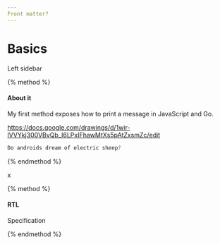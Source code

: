 ```yaml
---
Front matter?
---
```


# Basics

Left sidebar

{% method %} 

#### About it

My first method exposes how to print a message in JavaScript and Go.

https://docs.google.com/drawings/d/1wir-lVVYkj300VBvQb_I6LPxIFhawMtXs5pAtZxsmZc/edit

```java
Do androids dream of electric sheep?

```
{% endmethod %}

x

{% method %} 

#### RTL

Specification

{% endmethod %}

